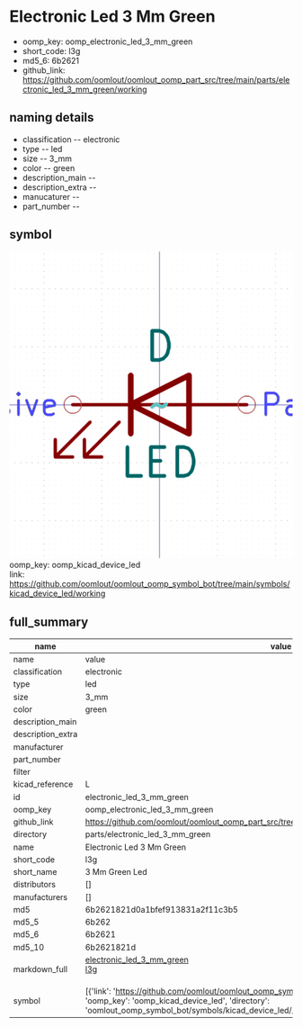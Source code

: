 # Electronic Led 3 Mm Green

  
* oomp_key: oomp_electronic_led_3_mm_green 
* short_code: l3g
* md5_6: 6b2621  
* github_link: https://github.com/oomlout/oomlout_oomp_part_src/tree/main/parts/electronic_led_3_mm_green/working  
## naming details
* classification -- electronic
* type -- led
* size -- 3_mm
* color -- green
* description_main -- 
* description_extra -- 
* manucaturer -- 
* part_number -- 



## symbol

![](symbol/0/working/working_600.png)  
oomp_key: oomp_kicad_device_led  
link: https://github.com/oomlout/oomlout_oomp_symbol_bot/tree/main/symbols/kicad_device_led/working  


## full_summary
| name | value | 
| --- | --- | 
| name | value | 
| classification | electronic | 
| type | led | 
| size | 3_mm | 
| color | green | 
| description_main |  | 
| description_extra |  | 
| manufacturer |  | 
| part_number |  | 
| filter |  | 
| kicad_reference | L | 
| id | electronic_led_3_mm_green | 
| oomp_key | oomp_electronic_led_3_mm_green | 
| github_link | https://github.com/oomlout/oomlout_oomp_part_src/tree/main/parts/electronic_led_3_mm_green/working | 
| directory | parts/electronic_led_3_mm_green | 
| name | Electronic Led 3 Mm Green | 
| short_code | l3g | 
| short_name | 3 Mm Green Led | 
| distributors | [] | 
| manufacturers | [] | 
| md5 | 6b2621821d0a1bfef913831a2f11c3b5 | 
| md5_5 | 6b262 | 
| md5_6 | 6b2621 | 
| md5_10 | 6b2621821d | 
| markdown_full | [electronic_led_3_mm_green](https://github.com/oomlout/oomlout_oomp_part_src/tree/main/parts/electronic_led_3_mm_green/working)<br>[l3g](https://github.com/oomlout/oomlout_oomp_part_src/tree/main/parts/electronic_led_3_mm_green/working)<br><br> | 
| symbol | [{'link': 'https://github.com/oomlout/oomlout_oomp_symbol_bot/tree/main/symbols/kicad_device_led', 'oomp_key': 'oomp_kicad_device_led', 'directory': 'oomlout_oomp_symbol_bot/symbols/kicad_device_led//working/working.kicad_sym'}] | 

